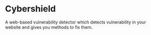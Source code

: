 # Cybershield
A web-based vulnerability detector which detects vulnerability in your website and gives you methods to fix them.
